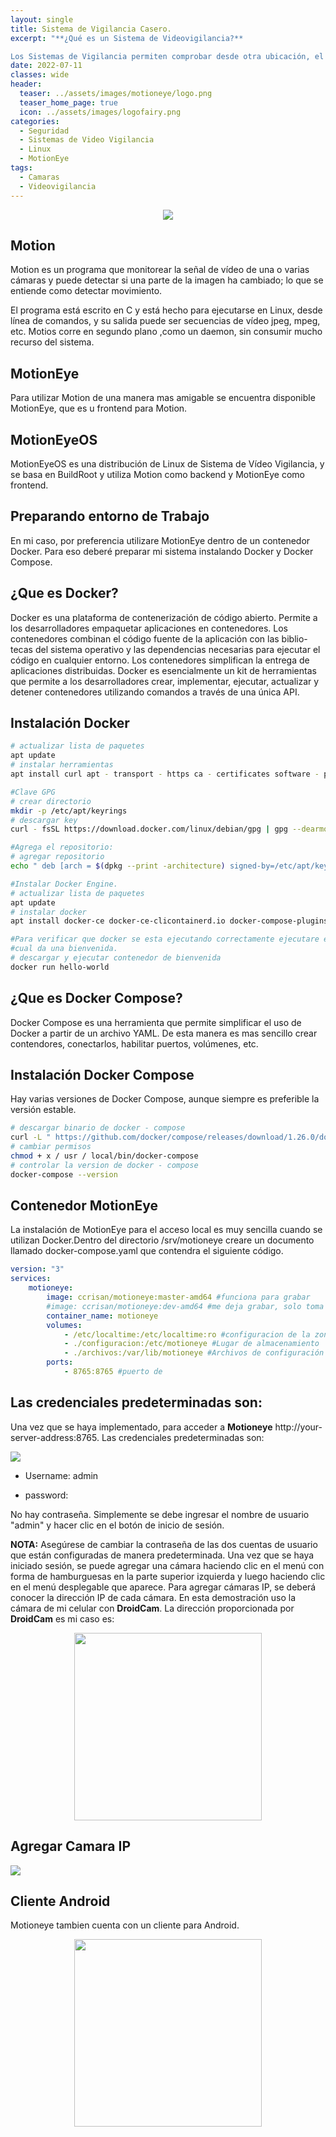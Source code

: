 ```yaml
---
layout: single
title: Sistema de Vigilancia Casero.
excerpt: "**¿Qué es un Sistema de Videovigilancia?**

Los Sistemas de Vigilancia permiten comprobar desde otra ubicación, el funcionamiento o el estado de un lugar"
date: 2022-07-11
classes: wide
header:
  teaser: ../assets/images/motioneye/logo.png
  teaser_home_page: true
  icon: ../assets/images/logofairy.png
categories:
  - Seguridad
  - Sistemas de Video Vigilancia
  - Linux
  - MotionEye
tags:  
  - Camaras
  - Videovigilancia
---
```

<p align="center">
<img src="/assets/images/motioneye/1.png">
</p>

## Motion 

Motion es un programa que monitorear la señal de vı́deo de una o varias cámaras
y puede detectar si una parte de la imagen ha cambiado; lo que se entiende como detectar movimiento.

El programa está escrito en C y está hecho para ejecutarse en Linux, desde
lı́nea de comandos, y su salida puede ser secuencias de vı́deo jpeg, mpeg, etc. Motios corre en segundo plano
,como un daemon, sin consumir mucho recurso del sistema.

## MotionEye

Para utilizar Motion de una manera mas amigable se encuentra disponible MotionEye, que  es u frontend para Motion.

## MotionEyeOS

MotionEyeOS es una distribución de Linux de Sistema de Vı́deo Vigilancia, y se
basa en BuildRoot y utiliza Motion como backend y MotionEye como frontend.

## Preparando entorno de Trabajo

En mi caso, por preferencia utilizare MotionEye dentro de un contenedor Docker. Para eso deberé
preparar mi sistema instalando Docker y Docker Compose.

## ¿Que es Docker?
Docker es una plataforma de contenerización de código abierto. Permite a los desarrolladores empaquetar
aplicaciones en contenedores. Los contenedores combinan el código fuente de la aplicación con las biblio-
tecas del sistema operativo y las dependencias necesarias para ejecutar el código en cualquier entorno.
Los contenedores simplifican la entrega de aplicaciones distribuidas.
Docker es esencialmente un kit de herramientas que permite a los desarrolladores crear, implementar,
ejecutar, actualizar y detener contenedores utilizando comandos a través de una única API.

## Instalación Docker

```bash
# actualizar lista de paquetes
apt update
# instalar herramientas
apt install curl apt - transport - https ca - certificates software - properties - common

#Clave GPG
# crear directorio
mkdir -p /etc/apt/keyrings
# descargar key
curl - fsSL https://download.docker.com/linux/debian/gpg | gpg --dearmor -o /etc/apt/keyrings/docker.gpg

#Agrega el repositorio:
# agregar repositorio
echo " deb [arch = $(dpkg --print -architecture) signed-by=/etc/apt/keyrings/docker.gpg]https //download.docker.com/linux/debian$(lsb_release-cs)stable" | sudo tee /etc/apt/sources.list.d/docker.list > /dev/null

#Instalar Docker Engine.
# actualizar lista de paquetes
apt update
# instalar docker
apt install docker-ce docker-ce-clicontainerd.io docker-compose-plugins

#Para verificar que docker se esta ejecutando correctamente ejecutare el contenedor de Hello-World, el
#cual da una bienvenida.
# descargar y ejecutar contenedor de bienvenida
docker run hello-world

```

## ¿Que es Docker Compose?

Docker Compose es una herramienta que permite simplificar el uso de Docker a partir de un archivo
YAML. De esta manera es mas sencillo crear contendores, conectarlos, habilitar puertos, volúmenes, etc.

## Instalación Docker Compose

Hay varias versiones de Docker Compose, aunque siempre es preferible la versión estable.

```sh
# descargar binario de docker - compose
curl -L " https://github.com/docker/compose/releases/download/1.26.0/docker-compose-$( uname -s )-$( uname -m )" -o /usr/local/bin/docker-compose
# cambiar permisos
chmod + x / usr / local/bin/docker-compose
# controlar la version de docker - compose
docker-compose --version

```
## Contenedor MotionEye

La instalación de MotionEye para el acceso local es muy sencilla 
cuando se utilizan Docker.Dentro del directorio /srv/motioneye creare un documento llamado docker-compose.yaml 
que contendra el siguiente código.


```yaml
version: "3"
services:
    motioneye:
        image: ccrisan/motioneye:master-amd64 #funciona para grabar
        #image: ccrisan/motioneye:dev-amd64 #me deja grabar, solo toma fotografias
        container_name: motioneye
        volumes:
            - /etc/localtime:/etc/localtime:ro #configuracion de la zona horaria
            - ./configuracion:/etc/motioneye #Lugar de almacenamiento
            - ./archivos:/var/lib/motioneye #Archivos de configuración
        ports:
            - 8765:8765 #puerto de
```

## Las credenciales predeterminadas son:

Una vez que se haya implementado, para acceder a **Motioneye** 
http://your-server-address:8765. Las credenciales predeterminadas son:

![](/assets/images/motioneye/motioneye.png)

* Username: admin

* password:


No hay contraseña. Simplemente se debe ingresar el nombre de usuario
"admin" y hacer clic en el botón de inicio de sesión.

**NOTA:** Asegúrese de cambiar la contraseña de las dos cuentas de usuario 
que están configuradas de manera predeterminada. Una vez que se haya iniciado 
sesión, se puede agregar una cámara haciendo clic en el menú con forma de
hamburguesas en la parte superior izquierda y luego haciendo clic en el menú 
desplegable que aparece. Para agregar cámaras IP, se deberá conocer la 
dirección IP de cada cámara. En esta demostración uso la cámara de mi celular
con **DroidCam**. La dirección proporcionada por **DroidCam** es mi caso es:

<p align="center">                                                
 <img src="/assets/images/motioneye/droidcam.jpg" width="300" height="300">
</p>

## Agregar Camara IP

![](/assets/images/motioneye/agregar-camara.png)

## Cliente Android

Motioneye tambien cuenta con un cliente para Android.

<p align="center">
<img src="/assets/images/motioneye/motioneye-android.jpg" width="300" height="300">
</p>

